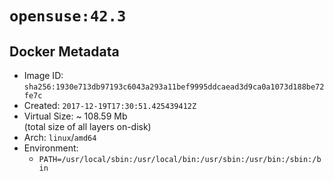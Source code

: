 # `opensuse:42.3`

## Docker Metadata

- Image ID: `sha256:1930e713db97193c6043a293a11bef9995ddcaead3d9ca0a1073d188be72fe7c`
- Created: `2017-12-19T17:30:51.425439412Z`
- Virtual Size: ~ 108.59 Mb  
  (total size of all layers on-disk)
- Arch: `linux`/`amd64`
- Environment:
  - `PATH=/usr/local/sbin:/usr/local/bin:/usr/sbin:/usr/bin:/sbin:/bin`
